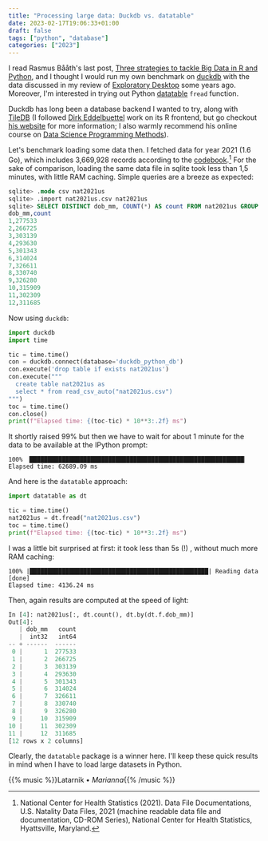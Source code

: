 ```yaml
---
title: "Processing large data: Duckdb vs. datatable"
date: 2023-02-17T19:06:33+01:00
draft: false
tags: ["python", "database"]
categories: ["2023"]
---
```


I read Rasmus Bååth's last post, [Three strategies to tackle Big Data in R and Python](https://www.sumsar.net/blog/three-strategies-for-big-data/), and I thought I would run my own benchmark on [duckdb](https://duckdb.org/) with the data discussed in my review of [Exploratory Desktop](/post/exploratory-desktop-app/) some years ago. Moreover, I'm interested in trying out Python [datatable](/post/python-datatable/) `fread` function.

Duckdb has long been a database backend I wanted to try, along with [TileDB](https://github.com/TileDB-Inc/TileDB) (I followed [Dirk Eddelbuettel](https://github.com/eddelbuettel) work on its R frontend, but go checkout [his website](https://dirk.eddelbuettel.com/) for more information; I also warmly recommend his online course on [Data Science Programming Methods](https://stat447.com/)).

Let's benchmark loading some data then. I fetched data for year 2021 (1.6 Go), which includes 3,669,928 records according to the [codebook](https://data.nber.org/nvss/natality/code/nat2021us.html).[^1] For the sake of comparison, loading the same data file in sqlite took less than 1,5 minutes, with little RAM caching. Simple queries are a breeze as expected:

```sql
sqlite> .mode csv nat2021us
sqlite> .import nat2021us.csv nat2021us
sqlite> SELECT DISTINCT dob_mm, COUNT(*) AS count FROM nat2021us GROUP BY dob_mm ORDER BY CAST(dob_mm AS UNSIGNED) ASC;
dob_mm,count
1,277533
2,266725
3,303139
4,293630
5,301343
6,314024
7,326611
8,330740
9,326280
10,315909
11,302309
12,311685
```

Now using `duckdb`:

```python
import duckdb
import time

tic = time.time()
con = duckdb.connect(database='duckdb_python_db')
con.execute('drop table if exists nat2021us')
con.execute("""
  create table nat2021us as
  select * from read_csv_auto("nat2021us.csv")
""")
toc = time.time()
con.close()
print(f"Elapsed time: {(toc-tic) * 10**3:.2f} ms")
```

It shortly raised 99% but then we have to wait for about 1 minute for the data to be available at the IPython prompt:

```
100% ▕████████████████████████████████████████████████████████████▏
Elapsed time: 62689.09 ms

```

And here is the `datatable` approach:

```python
import datatable as dt

tic = time.time()
nat2021us = dt.fread("nat2021us.csv")
toc = time.time()
print(f"Elapsed time: {(toc-tic) * 10**3:.2f} ms")
```

I was a little bit surprised at first: it took less than 5s (!) , without much more RAM caching:

```
100% |██████████████████████████████████████████████████| Reading data [done]
Elapsed time: 4136.24 ms
```

Then, again results are computed at the speed of light:

```python
In [4]: nat2021us[:, dt.count(), dt.by(dt.f.dob_mm)]
Out[4]:
   | dob_mm   count
   |  int32   int64
-- + ------  ------
 0 |      1  277533
 1 |      2  266725
 2 |      3  303139
 3 |      4  293630
 4 |      5  301343
 5 |      6  314024
 6 |      7  326611
 7 |      8  330740
 8 |      9  326280
 9 |     10  315909
10 |     11  302309
11 |     12  311685
[12 rows x 2 columns]
```

Clearly, the `datatable` package is a winner here. I'll keep these quick results in mind when I have to load large datasets in Python.

{{% music %}}Latarnik • _Marianna_{{% /music %}}

[^1]: National Center for Health Statistics (2021). Data File Documentations, U.S. Natality Data Files, 2021 (machine readable data file and documentation, CD-ROM Series), National Center for Health Statistics, Hyattsville, Maryland.

